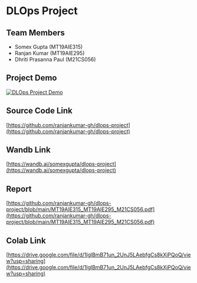 # DLOps Project

## Team Members
- Somex Gupta (MT19AIE315)
- Ranjan Kumar (MT19AIE295)
- Dhriti Prasanna Paul (M21CS056)

## Project Demo
[![DLOps Project Demo](https://img.youtube.com/vi/h95ZpUtWKFQ/0.jpg)](https://www.youtube.com/watch?v=h95ZpUtWKFQ)

## Source Code Link
[https://github.com/ranjankumar-gh/dlops-project](https://github.com/ranjankumar-gh/dlops-project)

## Wandb Link
[https://wandb.ai/somexgupta/dlops-project](https://wandb.ai/somexgupta/dlops-project)

## Report
[https://github.com/ranjankumar-gh/dlops-project/blob/main/MT19AIE315_MT19AIE295_M21CS056.pdf](https://github.com/ranjankumar-gh/dlops-project/blob/main/MT19AIE315_MT19AIE295_M21CS056.pdf)

## Colab Link
[https://drive.google.com/file/d/1lglBmB71un_2UnJ5LAebfgCs8kXjPQoQ/view?usp=sharing](https://drive.google.com/file/d/1lglBmB71un_2UnJ5LAebfgCs8kXjPQoQ/view?usp=sharing)